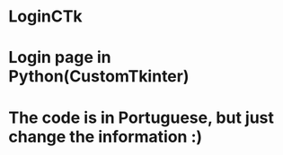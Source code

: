 # LoginCTk
# Login page in Python(CustomTkinter) 
#
# The code is in Portuguese, but just change the information :)
